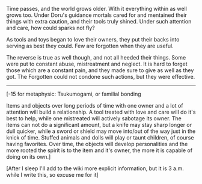 Time passes, and the world grows older. With it everything within as well grows too. Under Doru's guidance mortals cared for and mentained their things with extra caution, and their tools truly shined. Under such attention and care, how could sparks not fly?

As tools and toys began to love their owners, they put their backs into serving as best they could. Few are forgotten when they are useful.

The reverse is true as well though, and not all heeded their things. Some were put to constant abuse, mistreatment and neglect. It is hard to forget those which are a constant pain, and they made sure to give as well as they got. The Forgotten could not condone such actions, but they were effective.

---

[-15 for metaphysic: Tsukumogami, or familial bonding

Items and objects over long periods of time with one owner and a lot of attention will build a relationship. A tool treated with love and care will do it's best to help, while one mistreated will actively sabotage its owner. The items can not do a significant amount, but a knife may stay sharp longer or dull quicker, while a sword or shield may move into/out of the way just in the knick of time. Stuffed animals and dolls will play or taunt children, of course having favorites. Over time, the objects will develop personalities and the more rooted the spirit is to the item and it's owner, the more it is capable of doing on its own.]

[After I sleep I'll add to the wiki more explicit information, but it is 3 a.m. while I write this, so excuse me for it]